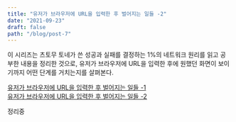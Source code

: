 ```yaml
---
title: "유저가 브라우저에 URL을 입력한 후 벌어지는 일들 -2"
date: "2021-09-23"
draft: false
path: "/blog/post-7"
---
```


이 시리즈는 츠토무 토네가 쓴 성공과 실패를 결정하는 1%의 네트워크 원리를 읽고 공부한 내용을 정리한 것으로,
유저가 브라우저에 URL을 입력한 후에 원했던 화면이 보이기까지 어떤 단계를 거치는지를 살펴본다.

[유저가 브라우저에 URL을 입력한 후 벌어지는 일들 -1](https://choichoikule.github.io/blog/post-1)  
[유저가 브라우저에 URL을 입력한 후 벌어지는 일들 -2](https://choichoikule.github.io/blog/post-7)

정리중
